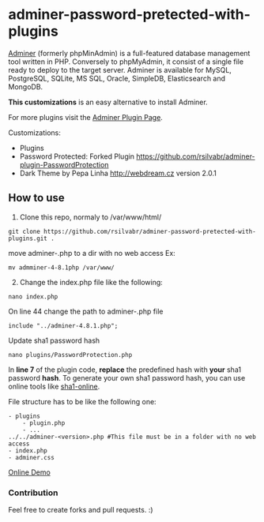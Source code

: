 # adminer-password-pretected-with-plugins

[Adminer](http://www.adminer.org/) (formerly phpMinAdmin) is a full-featured database management tool written in PHP. Conversely to phpMyAdmin, it consist of a single file ready to deploy to the target server. Adminer is available for MySQL, PostgreSQL, SQLite, MS SQL, Oracle, SimpleDB, Elasticsearch and MongoDB. 

**This customizations** is an easy alternative to install Adminer.

For more plugins visit the [Adminer Plugin Page](http://www.adminer.org/plugins/).

Customizations: 
- Plugins
- Password Protected: Forked Plugin  https://github.com/rsilvabr/adminer-plugin-PasswordProtection
- Dark Theme by Pepa Linha http://webdream.cz version 2.0.1

## How to use

1. Clone this repo, normaly to /var/www/html/

````
git clone https://github.com/rsilvabr/adminer-password-pretected-with-plugins.git .
````

move adminer-<version>.php to a dir with no web access
Ex: 
````
mv admminer-4-8.1php /var/www/
````
2. Change the index.php file like the following:
````
nano index.php 
````
On line 44 change the path to adminer-<version>.php file
````
include "../adminer-4.8.1.php";
````
Update sha1 password hash
````
nano plugins/PasswordProtection.php
````
In **line 7** of the plugin code, **replace** the predefined hash with **your** sha1 password **hash**.
To generate your own sha1 password hash, you can use online tools like [sha1-online](http://www.sha1-online.com/).

File structure has to be like the following one:
````
- plugins
    - plugin.php
    - ...
../../adminer-<version>.php #This file must be in a folder with no web access
- index.php
- adminer.css
````

[Online Demo](https://demo.rodolfosilva.me/adminer/)
    
### Contribution
Feel free to create forks and pull requests. :)
